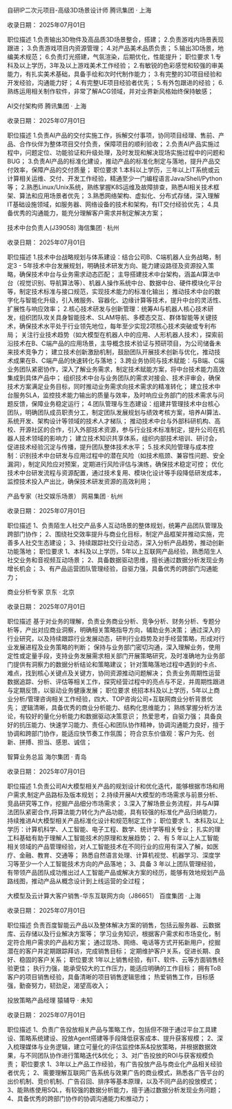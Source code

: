 自研IP二次元项目-高级3D场景设计师
腾讯集团 · 上海

收录日期： 2025年07月01日

职位描述
1.负责输出3D物件及高品质3D场景整合，搭建；
2.负责游戏内场景表现跟进；
3.负责游戏项目内资源管理；
4.对产品美术品质负责；
5.输出3D场景，地编美术规范；
6.负责灯光搭建，气氛渲染，后期优化，性能提升；
职位要求
1.专科及以上学历，3年及以上游戏美术工作经验；
2.有敏锐的色彩感觉和较强的审美能力，有扎实美术基础，具备手绘和次时代制作能力；
3.有完整的3D项目经验和开发经验，沟通能力好；
4.有完整UE项目经验者优先；
5.有外包跟进的经验；
6.熟练运用相关制作软件，非常了解ACG领域，并对业界新风格始终保持敏感；

AI交付架构师
腾讯集团 · 上海

收录日期： 2025年07月01日

职位描述
1.负责AI产品的交付实施工作，拆解交付事项，协同项目经理、售前、产品、合作伙伴为整体项目交付负责，保障项目的顺利验收；
2.负责AI产品实施过程中，问题定位、功能验证和升级处理，及时发现和解决现场实施过程中的问题和BUG；
3.负责AI产品的标准化建设，推动产品的标准化制定与落地，提升产品交付效率，保障产品的交付质量；
职位要求
1.本科以上学历，三年以上IT系统或云计算相关运维、交付、开发工作经验，精通至少一门编程语言Java/Shell/Python等；
2.熟悉Linux/Unix系统，熟练掌握K8S运维及故障排查，熟悉AI相关技术框架、算法和应用场景者优先；
3.熟悉网络架构、虚拟化、分布式存储，深入理解IT基础设施领域，如服务器、网络设备的技术和架构，有IT交付经验优先；
4.具备优秀的沟通能力，能充分理解客户需求并制定解决方案；


技术中台负责人(J39058)
海信集团 · 杭州

收录日期： 2025年07月01日

职位描述
1.技术中台战略规划与体系建设：结合公司B、C端机器人业务战略，制定3 - 5年技术中台发展规划，明确技术研发方向、能力建设路径及资源投入策略，确保技术中台与业务需求动态匹配；
主导搭建技术中台架构，涵盖AI算法中台（视觉识别、导航算法等）、机器人操作系统中台、数据中台、硬件模块化平台等，制定技术标准与接口规范，实现技术能力的标准化输出；
推动技术中台的数字化与智能化升级，引入微服务、容器化、边缘计算等技术，提升中台的灵活性、扩展性与响应效率；
2.核心技术研发与创新管理：统筹AI与机器人核心技术研发，组织团队攻关具身智能技术、SLAM导航、多模态交互、群体智能等关键技术，确保技术水平处于行业领先地位，每年至少实现2项核心技术突破或专利布局；
关注行业技术趋势（如大模型在机器人中的应用、人形机器人技术），探索前沿技术在B、C端产品的应用场景，主导概念技术验证与预研项目，为公司储备未来技术竞争力；
建立技术创新激励机制，鼓励团队开展技术创新与优化，推动技术成果在B、C端产品的快速转化与落地；
3.跨业务协同与技术赋能：与B端、C端业务团队紧密协作，深入了解业务需求，制定技术赋能方案，将中台技术能力高效集成到具体产品中；
组织技术中台与业务团队的需求对接会、技术评审会，确保技术方案满足业务目标，同时推动业务需求向技术需求的精准转化；
建立技术中台服务SLA，监控技术能力输出的质量与效率，及时响应业务部门的技术需求与问题反馈，保障业务稳定运行；
4.团队管理与生态建设：组建并管理技术中台核心团队，明确团队成员职责分工，制定团队发展规划与绩效考核方案，培养AI算法、系统开发、架构设计等领域的技术人才梯队；
推动技术中台与外部科研机构、高校、开源社区的合作，引入外部技术资源，参与行业技术标准制定，提升公司在机器人技术领域的影响力；
建立技术知识共享体系，组织内部技术培训、研讨会，促进技术经验沉淀与传播，提升团队整体技术水平；
5.技术风险管理与成本控制：识别技术中台研发与应用过程中的潜在风险（如技术瓶颈、兼容性问题、安全漏洞），制定风险应对预案，定期进行风险评估与演练，确保技术稳定可控；
优化技术中台研发流程与资源配置，通过技术复用、模块化设计等手段降低研发成本，监控技术投入产出比，确保技术研发资源的高效利用；


产品专家（社交娱乐场景）
网易集团 · 杭州

收录日期： 2025年07月01日

职位描述
1、负责陌生人社交产品多人互动场景的整体规划，统筹产品团队管理及跨部门协作；
2、围绕社交效率提升与商业化目标，制定产品框架并推动实施，完善多人社交生态建设；
3、持续跟踪社交行业动态，深入分析产品趋势，推动创新功能落地；
职位要求
1、本科及以上学历，5年以上互联网产品经验，熟悉陌生人社交业务和音视频互动场景；
2、具备数据驱动思维，擅长通过数据分析发现业务增长机会；
3、有产品运营团队管理经验，自驱力强，具备优秀的跨部门沟通能力；


商业分析专家
京东 · 北京

收录日期： 2025年07月01日

职位描述
基于对业务的理解，负责业务商业分析、竞争分析、财务分析、专题分析等，产出对应商业洞察，明确相关策略指导方向，辅助业务决策；
通过深入的行业研究，以及持续跟踪行业发展动态，研判行业趋势及对手经营策略，形成对行业发展进程及业务策略的判断；
保持与业务部门密切沟通，深入理解业务，使用定性或定量手段，支持业务发展需求相关部门开展策略研究，及时准确地为业务部门提供有洞察力的数据分析结论和策略建议；
针对策略落地过程中遇到的卡点、难点，找到核心关键点及关键方，协同资源推动问题解决；
负责业务周期性运营数据追踪、分析、评估等相关工作，探究经营过程中的亮点与不足，并周期性跟进与定期反馈，以驱动业务健康发展；
职位要求
统招本科及以上学历，5年以上商业分析/管理咨询相关工作经验，四大、TOP咨询公司+互联网商业分析背景优先；
逻辑清晰，具备优秀的商业分析能力、结构化思维能力；
熟练掌握分析方法论，有较好的量化分析能力和数据驱动决策意识；
热爱思考，自驱力强；
具备良好的抗压能力、快速学习能力、责任心和团队协作精神，协调沟通能力良好，擅于协调和跨部门协作，能适应快节奏工作氛围；
符合京东价值观：客户为先、创新、拼搏、担当、感恩、诚信；

智算业务总监
海尔集团 · 青岛

收录日期： 2025年07月01日

职位描述
1.负责公司AI大模型相关产品的规划设计和优化迭代，能够根据市场和用户需求,制定产品路标及版本规划；
2.持续开展AI大模型的市场需求与前景分析、竞品研究等工作，挖掘产品细分市场需求；
3.深入了解场景业务流程，并与AI算法团队紧密合作,将算法能力转化为产品功能，具有较强的标准化产品归纳能力，持续推进AI大模型相关产品标准化设计和规范制定工作；
职位要求
1、本科及以上学历：计算机科学、人工智能、电子工程、数学、统计学等相关专业；
扎实的理工科基础有助于理解人工智能技术的原理和发展趋势；
2、有 5 年以上人工智能相关领域的产品管理经验，对人工智能技术在不同行业的应用有深入了解，如医疗、金融、教育、交通等；
熟悉自然语言处理、计算机视觉、机器学习、深度学习等至少一个人工智能技术方向的产品落地；
3、具备 3 年以上团队管理经验，有带领产品团队成功推出过人工智能产品或解决方案的经历，能够有效地规划产品路线图，推动产品从概念设计到上线运营的全过程；


大模型及云计算大客户销售-华东互联网方向（J86651）
百度集团 · 上海

收录日期： 2025年07月01日

职位描述
负责百度智能云产品以及整体解决方案的销售，包括云服务器、云数据库、云存储以及行业解决方案等；
学习业务知识，根据客户需求和市场变化，制定符合用户需求的产品和方案；
通过现场、网络、电话等方式开拓新用户，挖掘潜在的客户并定期跟踪拜访，完成销售目标；
定期维护客户关系，促进长期、良好、稳固的客户关系；
职位要求
1年以上销售经验，有IT、软件、云等方面销售经验更佳；
执行力强，能承受较大的工作压力，能适应明确的工作目标；
拥有ToB客户的项目销售经验，具备清晰的项目销售逻辑思维；
热爱销售工作，目标感强，勤奋努力，韧劲足，渴望高收入；


投放策略产品经理
猿辅导 · 未知

收录日期： 2025年07月01日

职位描述
1、负责广告投放相关产品与策略工作，包括但不限于通过平台工具建设、策略系统建设、投放Agent搭建等手段降低获客成本、提升获客规模；
2、深入梳理媒体与业务逻辑，建立可量化的评估监控体系&投放策略，并根据数据效果，与不同团队协作进行策略迭代&优化；
3、对广告投放的ROI与获客规模负责；
职位要求
1、3年以上产品工作经验，有广告投放产品与商业化产品相关经验者优先；
2、需要理解互联网广告系统与效果广告的商业模式，熟悉各广告平台的出价机制、竞价机制、广告召回、排序等基本原理，以及不同产品的投放模式；
3、能熟练使用SQL，有较强的数据分析能力，擅于通过数据分析发现业务问题；
4、具备优秀的跨部门协作的协调沟通能力和推动力；